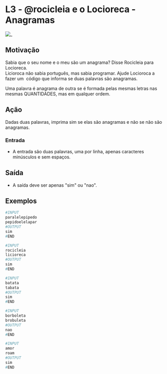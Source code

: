 # L3 - @rocicleia e o Locioreca - Anagramas

![_](cover.jpg)

## Motivação

Sabia que o seu nome e o meu são um anagrama? Disse Rocicleia para Locioreca.  
Licioroca não sabia português, mas sabia programar. Ajude Locioroca a fazer um  código que informa se duas palavras são anagramas.

Uma palavra é anagrama de outra se é formada pelas mesmas letras nas mesmas QUANTIDADES, mas em qualquer ordem.

## Ação

Dadas duas palavras, imprima sim se elas são anagramas e não se não são anagramas.

### Entrada

* A entrada são duas palavras, uma por linha, apenas caracteres minúsculos e sem espaços.

## Saída

* A saída deve ser apenas "sim" ou "nao".

## Exemplos

``` py
#INPUT
paralelepipedo
pepidoelelapar
#OUTPUT
sim
#END
```

```py
#INPUT
rocicleia
licioreca
#OUTPUT
sim
#END
```

```py
#INPUT
batata
tabata
#OUTPUT
sim
#END
```

```py
#INPUT
borboleta
brobuleta
#OUTPUT
nao
#END
```

```py
#INPUT
amor
roam
#OUTPUT
sim
#END
```
